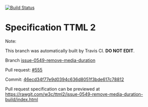 [![Build Status](https://travis-ci.org/w3c/ttml2.svg?branch=issue-0549-remove-media-duration)](https://travis-ci.org/w3c/ttml2)


# Specification TTML 2


Note:


This branch was automatically built by Travis CI. <b>DO NOT EDIT</b>.


 Branch [issue-0549-remove-media-duration](https://github.com/w3c/ttml2/tree/issue-0549-remove-media-duration)


 Pull request: [#555](https://github.com/w3c/ttml2/pull/555)


 Commit: [46ecd34f77e9d0394c636d8051f3bde617c78812](https://github.com/w3c/ttml2/commit/46ecd34f77e9d0394c636d8051f3bde617c78812)

Pull request specification can be previewed at https://rawgit.com/w3c/ttml2/issue-0549-remove-media-duration-build/index.html



